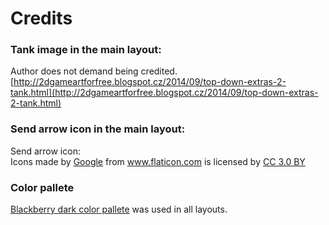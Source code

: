 # Credits
### Tank image in the main layout:
Author does not demand being credited.        
[http://2dgameartforfree.blogspot.cz/2014/09/top-down-extras-2-tank.html](http://2dgameartforfree.blogspot.cz/2014/09/top-down-extras-2-tank.html)

### Send arrow icon in the main layout:
Send arrow icon:    
Icons made by <a href="https://www.flaticon.com/authors/google" title="Google">Google</a>
from <a href="https://www.flaticon.com/" title="Flaticon">www.flaticon.com</a> is licensed by
<a href="http://creativecommons.org/licenses/by/3.0/" title="Creative Commons BY 3.0" target="_blank">CC 3.0 BY</a>

### Color pallete
[Blackberry dark color pallete](https://developer.blackberry.com/design/bb10/color.html) was used in all layouts.